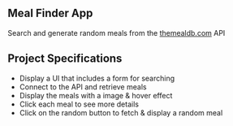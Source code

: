 ## Meal Finder App

Search and generate random meals from the [themealdb.com](www.themealdb.com) API

## Project Specifications

- Display a UI that includes a form for searching
- Connect to the API and retrieve meals
- Display the meals with a image & hover effect
- Click each meal to see more details
- Click on the random button to fetch & display a random meal
